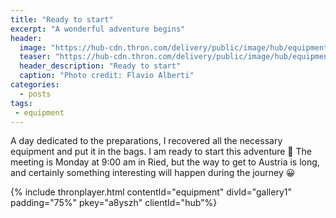 ```yaml
---
title: "Ready to start"
excerpt: "A wonderful adventure begins"
header: 
  image: "https://hub-cdn.thron.com/delivery/public/image/hub/equipment/a8yszh/std/1600x400/header.jpg?scalemode=auto&cropmode=pixel&adjustcrop=extend&cropx=0&cropy=0&cropw=1600&croph=500"
  teaser: "https://hub-cdn.thron.com/delivery/public/image/hub/equipment/a8yszh/std/800x400/header.jpg?scalemode=auto"
  header_description: "Ready to start"
  caption: "Photo credit: Flavio Alberti"
categories:
  - posts
tags: 
 - equipment 
---
```


A day dedicated to the preparations, I recovered all the necessary equipment and put it in the bags. I am ready to start this adventure 💪
The meeting is Monday at 9:00 am in Ried, but the way to get to Austria is long, and certainly something interesting will happen during the journey 😀

{% include thronplayer.html contentId="equipment" divId="gallery1" padding="75%" pkey="a8yszh" clientId="hub"%}

